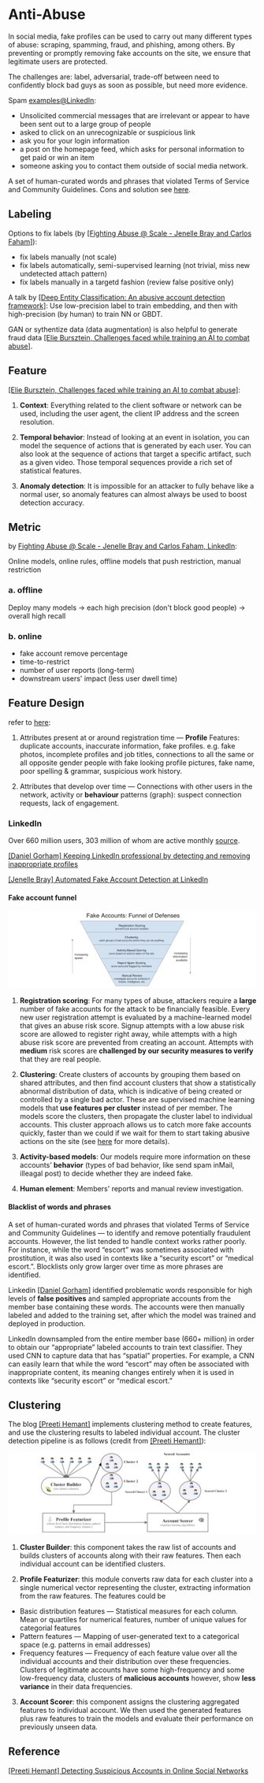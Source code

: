 
# Anti-Abuse

In social media, fake profiles can be used to carry out many different types of abuse: scraping, spamming, fraud, and phishing, among others. By preventing or promptly removing fake accounts on the site, we ensure that legitimate users are protected.

The challenges are: label, adversarial, trade-off between need to confidently block bad guys as soon as possible, but need more evidence. 


Spam [examples@LinkedIn](https://safety.linkedin.com/identifying-abuse): 

* Unsolicited commercial messages that are irrelevant or appear to have been sent out to a large group of people
* asked to click on an unrecognizable or suspicious link
* ask you for your login information
* a post on the homepage feed, which asks for personal information to get paid or win an item
* someone asking you to contact them outside of social media network.


A set of human-curated words and phrases that violated Terms of Service and Community Guidelines. Cons and solution see [here](https://github.com/HsiangHung/Machine_Learning_Note/tree/master/ML_application/Anti-Abuse#blacklist-of-words-and-phrases).


## Labeling

Options to fix labels (by [[Fighting Abuse @ Scale - Jenelle Bray and Carlos Faham]](https://www.facebook.com/atscaleevents/videos/2078887542384339)):
* fix labels manually (not scale)
* fix labels automatically, semi-supervised learning (not trivial, miss new undetected attach pattern)
* fix labels manually in a targetd fashion (review false positive only)

A talk by [[Deep Entity Classification: An abusive account detection framework]](https://engineering.fb.com/2019/12/13/security/fighting-abuse-scale-2019/):
Use low-precision label to train embedding, and then with high-precision (by human) to train NN or GBDT.

GAN or sythentize data (data augmentation) is also helpful to generate fraud data [[Elie Bursztein, Challenges faced while training an AI to combat abuse]](https://elie.net/blog/ai/challenges-faced-while-training-an-ai-to-combat-abuse/).


## Feature 

[[Elie Bursztein, Challenges faced while training an AI to combat abuse]](https://elie.net/blog/ai/challenges-faced-while-training-an-ai-to-combat-abuse/):


1. **Context**: Everything related to the client software or network can be used, including the user agent, the client IP address and the screen resolution.

2. **Temporal behavior**: Instead of looking at an event in isolation, you can model the sequence of actions that is generated by each user. You can also look at the sequence of actions that target a specific artifact, such as a given video. Those temporal sequences provide a rich set of statistical features.

3. **Anomaly detection**: It is impossible for an attacker to fully behave like a normal user, so anomaly features can almost always be used to boost detection accuracy.


## Metric

by [Fighting Abuse @ Scale - Jenelle Bray and Carlos Faham, LinkedIn](https://www.facebook.com/atscaleevents/videos/2078887542384339):

Online models, online rules, offline models that push restriction, manual restriction

### a. offline

Deploy many models -> each high precision (don't block good people) -> overall high recall


### b. online

* fake account remove percentage
* time-to-restrict
* number of user reports (long-term)
* downstream users' impact (less user dwell time)


## Feature Design

refer to [here](https://www.linkedin.com/pulse/how-easily-spot-fake-linkedin-accounts-melonie-dodaro/):

1. Attributes present at or around registration time — **Profile** Features: duplicate accounts, inaccurate information, fake profiles. e.g. fake photos, incomplete profiles and job titles, connections to all the same or all opposite gender people with fake looking profile pictures, fake name, poor spelling & grammar, suspicious work history. 

2. Attributes that develop over time — Connections with other users in the network, activity or **behaviour** patterns (graph): suspect connection requests, lack of engagement.



### LinkedIn

Over 660 million users, 303 million of whom are active monthly [source](https://venturebeat.com/2020/01/16/linkedin-is-using-ai-to-spot-and-remove-inappropriate-user-accounts/).


[Keeping LinkedIn professional by detecting and removing inappropriate profiles]: https://engineering.linkedin.com/blog/2020/keeping-linkedin-professional
[[Daniel Gorham] Keeping LinkedIn professional by detecting and removing inappropriate profiles](https://engineering.linkedin.com/blog/2020/keeping-linkedin-professional)

[Automated Fake Account Detection at LinkedIn]: https://engineering.linkedin.com/blog/2018/09/automated-fake-account-detection-at-linkedin
[[Jenelle Bray] Automated Fake Account Detection at LinkedIn](https://engineering.linkedin.com/blog/2018/09/automated-fake-account-detection-at-linkedin)

#### Fake account funnel

![](images/fake_account_funnel.png)

1. **Registration scoring**: For many types of abuse, attackers require a **large** number of fake accounts for the attack to be financially feasible. Every new user registration attempt is evaluated by a machine-learned model that gives an abuse risk score. Signup attempts with a low abuse risk score are allowed to register right away, while attempts with a high abuse risk score are prevented from creating an account. Attempts with **medium** risk scores are **challenged by our security measures to verify** that they are real people.

2. **Clustering**: Create clusters of accounts by grouping them based on shared attributes, and then find account clusters that show a statistically abnormal distribution of data, which is indicative of being created or controlled by a single bad actor. These are supervised machine learning models that **use features per cluster** instead of per member. The models score the clusters, then propagate the cluster label to individual accounts. This cluster approach allows us to catch more fake accounts quickly, faster than we could if we wait for them to start taking abusive actions on the site (see [here](https://github.com/HsiangHung/Machine_Learning_Note/tree/master/ML_application/Anti-Abuse#clustering) for more details).

3. **Activity-based models**: Our models require more information on these accounts’ **behavior** (types of bad behavior, like send spam inMail, illeagal post) to decide whether they are indeed fake.

4. **Human element**: Members' reports and manual review investigation.


#### Blacklist of words and phrases

A set of human-curated words and phrases that violated Terms of Service and Community Guidelines — to identify and remove potentially fraudulent accounts. However, the list tended to handle context works rather poorly. For instance, while the word “escort” was sometimes associated with prostitution, it was also used in contexts like a “security escort” or “medical escort.”. Blocklists only grow larger over time as more phrases are identified.

Linkedin [[Daniel Gorham]][Keeping LinkedIn professional by detecting and removing inappropriate profiles] identified problematic words responsible for high levels of **false positives** and sampled appropriate accounts from the member base containing these words. The accounts were then manually labeled and added to the training set, after which the model was trained and deployed in production. 

LinkedIn downsampled from the entire member base (660+ million) in order to obtain our “appropriate” labeled accounts to train text classifier. They used CNN to capture data that has “spatial” properties. For example, a CNN can easily learn that while the word “escort” may often be associated with inappropriate content, its meaning changes entirely when it is used in contexts like “security escort” or “medical escort.”





## Clustering 

The blog [[Preeti Hemant]][Detecting Suspicious Accounts in Online Social Networks] implements clustering method to create features, and use the clustering results to labeled individual account. The cluster detection pipeline is as follows (credit from [[Preeti Hemant]][Detecting Suspicious Accounts in Online Social Networks]):

![](images/cluster_detection_pipeline.png)

1. **Cluster Builder**: this component takes the raw list of accounts and builds clusters of accounts along with their raw features. Then each individual account can be identified clusters.

2. **Profile Featurizer**: this module converts raw data for each cluster into a single numerical vector representing the cluster, extracting information from the raw features. The features could be

* Basic distribution features — Statistical measures for each column. Mean or quartiles for numerical features, number of unique values for categorial features
* Pattern features — Mapping of user-generated text to a categorical space (e.g. patterns in email addresses)
* Frequency features — Frequency of each feature value over all the individual accounts and their distribution over these frequencies. Clusters of legitimate accounts have some high-frequency and some low-frequency data, clusters of **malicious accounts** however, show **less variance** in their data frequencies.

3. **Account Scorer**: this component assigns the clustering aggregated features to individual account. We then used the generated features plus raw features to train the models and evaluate their performance on previously unseen data.



## Reference

[Detecting Suspicious Accounts in Online Social Networks]: https://towardsdatascience.com/detecting-suspicious-accounts-in-online-social-networks-48eabf4c75b6
[[Preeti Hemant] Detecting Suspicious Accounts in Online Social Networks](https://towardsdatascience.com/detecting-suspicious-accounts-in-online-social-networks-48eabf4c75b6)



